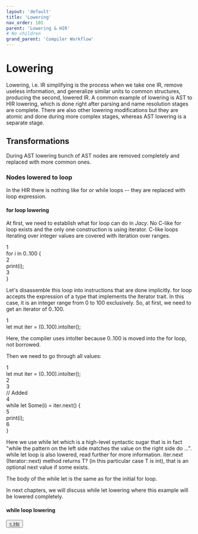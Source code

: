 ```yaml
---
layout: 'default'
title: 'Lowering'
nav_order: 101
parent: 'Lowering & HIR'
# No children
grand_parent: 'Compiler Workflow'
---
```


# Lowering

Lowering, i.e. IR simplifying is the process when we take one IR, remove useless information, and generalize similar units to common structures, producing the second, lowered IR.
A common example of lowering is AST to HIR lowering, which is done right after parsing and name resolution stages are complete. There are also other lowering modifications but they are atomic and done during more complex stages, whereas AST lowering is a separate stage.

## Transformations

During AST lowering bunch of AST nodes are removed completely and replaced with more common ones.

### Nodes lowered to <span class="inline-code highlight-jc hljs"><span class="hljs-keyword">loop</span></span>

In the HIR there is nothing like <span class="inline-code highlight-jc hljs"><span class="hljs-keyword">for</span></span> or <span class="inline-code highlight-jc hljs"><span class="hljs-keyword">while</span></span> loops -- they are replaced with <span class="inline-code highlight-jc hljs"><span class="hljs-keyword">loop</span></span> expression.

#### <span class="inline-code highlight-jc hljs"><span class="hljs-keyword">for</span></span> loop lowering

At first, we need to establish what <span class="inline-code highlight-jc hljs"><span class="hljs-keyword">for</span></span> loop can do in _Jacy_. No C-like <span class="inline-code highlight-jc hljs"><span class="hljs-keyword">for</span></span> loop exists and the only one construction is using iterator. C-like loops iterating over integer values are covered with iteration over ranges.

<div class="code-fence highlight-jc hljs">
            <div class="line-num" data-line-num="1">1</div><div class="line"><span class="hljs-keyword">for</span> <span class="hljs-variable">i</span> <span class="hljs-keyword">in</span> <span class="hljs-number">0</span>..<span class="hljs-number">100</span> {</div><div class="line-num" data-line-num="2">2</div><div class="line">    <span class="hljs-title function_ invoke__">print</span>(i);</div><div class="line-num" data-line-num="3">3</div><div class="line">}</div>
        </div>

Let's disassemble this loop into instructions that are done implicitly.
<span class="inline-code highlight-jc hljs"><span class="hljs-keyword">for</span></span> loop accepts the expression of a type that implements the <span class="inline-code highlight-jc hljs">Iterator</span> trait. In this case, it is an integer range from <span class="inline-code highlight-jc hljs"><span class="hljs-number">0</span></span> to <span class="inline-code highlight-jc hljs"><span class="hljs-number">100</span></span> exclusively. So, at first, we need to get an iterator of <span class="inline-code highlight-jc hljs"><span class="hljs-number">0</span>..<span class="hljs-number">100</span></span>.

<div class="code-fence highlight-jc hljs">
            <div class="line-num" data-line-num="1">1</div><div class="line"><span class="hljs-keyword">let</span> <span class="hljs-keyword">mut </span><span class="hljs-variable">iter</span> = (<span class="hljs-number">0</span>..<span class="hljs-number">100</span>).<span class="hljs-title function_ invoke__">intoIter</span>();</div>
        </div>

Here, the compiler uses <span class="inline-code highlight-jc hljs">intoIter</span> because <span class="inline-code highlight-jc hljs"><span class="hljs-number">0</span>..<span class="hljs-number">100</span></span> is moved into the <span class="inline-code highlight-jc hljs"><span class="hljs-keyword">for</span></span> loop, not borrowed.

Then we need to go through all values:

<div class="code-fence highlight-jc hljs">
            <div class="line-num" data-line-num="1">1</div><div class="line"><span class="hljs-keyword">let</span> <span class="hljs-keyword">mut </span><span class="hljs-variable">iter</span> = (<span class="hljs-number">0</span>..<span class="hljs-number">100</span>).<span class="hljs-title function_ invoke__">intoIter</span>();</div><div class="line-num" data-line-num="2">2</div><div class="line"></div><div class="line-num" data-line-num="3">3</div><div class="line"><span class="hljs-comment">// Added</span></div><div class="line-num" data-line-num="4">4</div><div class="line"><span class="hljs-keyword">while</span> <span class="hljs-keyword">let</span> <span class="hljs-variable">Some</span>(i) = iter.<span class="hljs-title function_ invoke__">next</span>() {</div><div class="line-num" data-line-num="5">5</div><div class="line">    <span class="hljs-title function_ invoke__">print</span>(i);</div><div class="line-num" data-line-num="6">6</div><div class="line">}</div>
        </div>

Here we use <span class="inline-code highlight-jc hljs"><span class="hljs-keyword">while</span> <span class="hljs-keyword">let</span></span> which is a high-level syntactic sugar that is in fact "while the pattern on the left side matches the value on the right side do ...". <span class="inline-code highlight-jc hljs"><span class="hljs-keyword">while</span> <span class="hljs-keyword">let</span></span> loop is also lowered, read further for more information.
<span class="inline-code highlight-jc hljs">iter.next</span> (<span class="inline-code highlight-jc hljs">Iterator::next</span>) method returns <span class="inline-code highlight-jc hljs">T?</span> (in this particular case <span class="inline-code highlight-jc hljs">T</span> is <span class="inline-code highlight-jc hljs"><span class="hljs-type">int</span></span>), that is an optional next value if some exists.

The body of the <span class="inline-code highlight-jc hljs"><span class="hljs-keyword">while</span> <span class="hljs-keyword">let</span></span> is the same as for the initial <span class="inline-code highlight-jc hljs"><span class="hljs-keyword">for</span></span> loop.

In next chapters, we will discuss <span class="inline-code highlight-jc hljs"><span class="hljs-keyword">while</span> <span class="hljs-keyword">let</span></span> lowering where this example will be lowered completely.

#### <span class="inline-code highlight-jc hljs"><span class="hljs-keyword">while</span></span> loop lowering
<div class="nav-btn-block">
    <button class="nav-btn left">
    <a class="link" href="/Jacy-Dev-Book/compiler-workflow/lowering/hir.html">< Hir</a>
</button>

    
</div>
